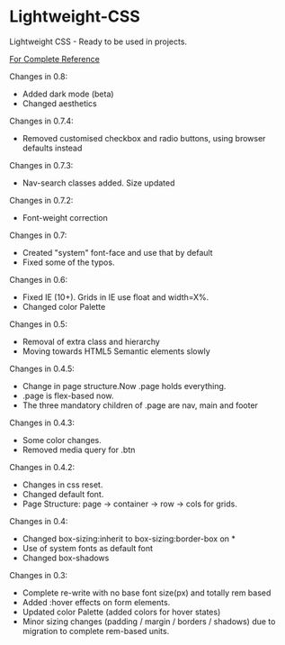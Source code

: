 # Lightweight-CSS
Lightweight CSS - Ready to be used in projects.

[For Complete Reference](https://ikevinshah.github.io/lightweight-css/dist/)

Changes in 0.8: 
* Added dark mode (beta)
* Changed aesthetics

Changes in 0.7.4: 
* Removed customised checkbox and radio buttons, using browser defaults instead

Changes in 0.7.3: 
* Nav-search classes added. Size updated

Changes in 0.7.2: 
* Font-weight correction

Changes in 0.7: 
* Created "system" font-face and use that by default
* Fixed some of the typos.

Changes in 0.6: 
* Fixed IE (10+). Grids in IE use float and width=X%.
* Changed color Palette

Changes in 0.5: 
* Removal of extra class and hierarchy
* Moving towards HTML5 Semantic elements slowly

Changes in 0.4.5: 
* Change in page structure.Now .page holds everything.
* .page is flex-based now.
*  The three mandatory children of .page are nav, main and footer

Changes in 0.4.3: 
* Some color changes.
* Removed media query for .btn

Changes in 0.4.2: 
* Changes in css reset.
* Changed default font.
* Page Structure: page -> container -> row -> cols for grids. 

Changes in 0.4: 
* Changed box-sizing:inherit to box-sizing:border-box on *
* Use of system fonts as default font
* Changed box-shadows

Changes in 0.3:

* Complete re-write with no base font size(px) and totally rem based
* Added :hover effects on form elements.
* Updated color Palette (added colors for hover states)
* Minor sizing changes (padding / margin / borders / shadows) due to migration to complete rem-based units.
